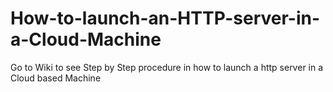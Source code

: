 # How-to-launch-an-HTTP-server-in-a-Cloud-Machine
Go to Wiki to see Step by Step procedure in how to launch a http server in a Cloud based Machine
